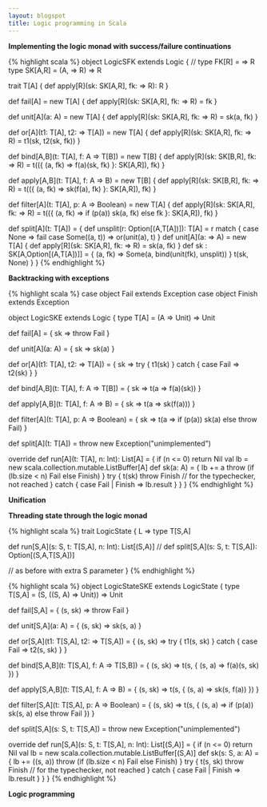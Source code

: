 ```yaml
---
layout: blogspot
title: Logic programming in Scala
---
```


<b>Implementing the logic monad with success/failure continuations</b>

{% highlight scala %}
object LogicSFK extends Logic {
  // type FK[R] = => R
  type SK[A,R] = (A, => R) => R

  trait T[A] { def apply[R](sk: SK[A,R], fk: => R): R }

  def fail[A] =
    new T[A] {
      def apply[R](sk: SK[A,R], fk: => R) = fk
    }

  def unit[A](a: A) =
    new T[A] {
      def apply[R](sk: SK[A,R], fk: => R) = sk(a, fk)
    }

  def or[A](t1: T[A], t2: => T[A]) =
    new T[A] {
      def apply[R](sk: SK[A,R], fk: => R) = t1(sk, t2(sk, fk))
    }

  def bind[A,B](t: T[A], f: A => T[B]) =
    new T[B] {
      def apply[R](sk: SK[B,R], fk: => R) =
        t(({ (a, fk) => f(a)(sk, fk) }: SK[A,R]), fk)
    }

  def apply[A,B](t: T[A], f: A => B) =
    new T[B] {
      def apply[R](sk: SK[B,R], fk: => R) =
        t(({ (a, fk) => sk(f(a), fk) }: SK[A,R]), fk)
    }

  def filter[A](t: T[A], p: A => Boolean) =
    new T[A] {
      def apply[R](sk: SK[A,R], fk: => R) =
        t(({ (a, fk) => if (p(a)) sk(a, fk) else fk }: SK[A,R]), fk)
    }

  def split[A](t: T[A]) = {
    def unsplit(r: Option[(A,T[A])]): T[A] =
      r match {
        case None => fail
        case Some((a, t)) => or(unit(a), t)
      }
    def unit[A](a: => A) =
      new T[A] {
        def apply[R](sk: SK[A,R], fk: => R) = sk(a, fk)
      }
    def sk : SK[A,Option[(A,T[A])]] =
      { (a, fk) => Some(a, bind(unit(fk), unsplit)) }
    t(sk, None)
  }
}
{% endhighlight %}

<b>Backtracking with exceptions</b>

{% highlight scala %}
case object Fail extends Exception
case object Finish extends Exception

object LogicSKE extends Logic {
  type T[A] = (A => Unit) => Unit

  def fail[A] = { sk => throw Fail }

  def unit[A](a: A) = { sk => sk(a) }

  def or[A](t1: T[A], t2: => T[A]) =
    { sk =>
      try { t1(sk) }
      catch { case Fail => t2(sk) }
    }

  def bind[A,B](t: T[A], f: A => T[B]) =
    { sk => t(a => f(a)(sk)) }

  def apply[A,B](t: T[A], f: A => B) =
    { sk => t(a => sk(f(a))) }

  def filter[A](t: T[A], p: A => Boolean) =
    { sk =>
      t(a => if (p(a)) sk(a) else throw Fail)
    }

  def split[A](t: T[A]) = throw new Exception("unimplemented")

  override def run[A](t: T[A], n: Int): List[A] = {
    if (n <= 0) return Nil
    val lb = new scala.collection.mutable.ListBuffer[A]
    def sk(a: A) = {
      lb += a
      throw (if (lb.size < n) Fail else Finish)
    }
    try {
      t(sk)
      throw Finish // for the typechecker, not reached
    }
    catch { case Fail | Finish => lb.result }
  }
}
{% endhighlight %}

<b>Unification</b>

<b>Threading state through the logic monad</b>

{% highlight scala %}
trait LogicState { L =>
  type T[S,A]

  def run[S,A](s: S, t: T[S,A], n: Int): List[(S,A)]
  // def split[S,A](s: S, t: T[S,A]): Option[(S,A,T[S,A])]

  // as before with extra S parameter
}
{% endhighlight %}

{% highlight scala %}
object LogicStateSKE extends LogicState {
  type T[S,A] = (S, ((S, A) => Unit)) => Unit

  def fail[S,A] = { (s, sk) => throw Fail }

  def unit[S,A](a: A) = { (s, sk) => sk(s, a) }

  def or[S,A](t1: T[S,A], t2: => T[S,A]) =
    { (s, sk) =>
      try { t1(s, sk) }
      catch { case Fail => t2(s, sk) }
    }

  def bind[S,A,B](t: T[S,A], f: A => T[S,B]) =
    { (s, sk) => t(s, { (s, a) => f(a)(s, sk) }) }

  def apply[S,A,B](t: T[S,A], f: A => B) =
    { (s, sk) => t(s, { (s, a) => sk(s, f(a)) }) }

  def filter[S,A](t: T[S,A], p: A => Boolean) =
    { (s, sk) =>
      t(s, { (s, a) => if (p(a)) sk(s, a) else throw Fail })
    }

  def split[S,A](s: S, t: T[S,A]) =
    throw new Exception("unimplemented")

  override def run[S,A](s: S, t: T[S,A], n: Int): List[(S,A)] = {
    if (n <= 0) return Nil
    val lb = new scala.collection.mutable.ListBuffer[(S,A)]
    def sk(s: S, a: A) = {
      lb += ((s, a))
      throw (if (lb.size < n) Fail else Finish)
    }
    try {
      t(s, sk)
      throw Finish // for the typechecker, not reached
    }
    catch { case Fail | Finish => lb.result }
  }
}
{% endhighlight %}

<b>Logic programming</b>
